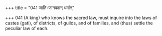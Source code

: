 +++
title = "041 जाति-जानपदान् धर्मान्"

+++
041	(A king) who knows the sacred law, must inquire into the laws of castes (gati), of districts, of guilds, and of families, and (thus) settle the peculiar law of each.